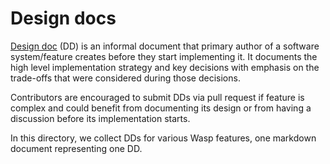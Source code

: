 # Design docs

[Design doc](https://www.industrialempathy.com/posts/design-docs-at-google/) (DD) is an informal document that primary author of a software system/feature creates before they start implementing it.
It documents the high level implementation strategy and key decisions with emphasis on the trade-offs that were considered during those decisions.

Contributors are encouraged to submit DDs via pull request if feature is complex and could benefit from documenting its design or from having a discussion before its implementation starts.

In this directory, we collect DDs for various Wasp features, one markdown document representing one DD.



